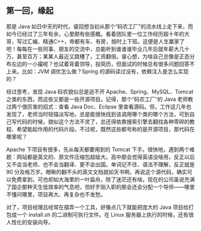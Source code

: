 ## 第一回，缘起

那是 Java 如日中天的时代，睿回想当初从那个“码农工厂”的流水线上走下来，而如今已经过了三年有余，心里颇有些感概。看着团队里一位工作经历超十年的大哥，写过汇编、精通C++，帝都有车、有房，按时上下班。这便是人生赢家了吧！每每在一些同事、朋友的交流中，总能听到谁谁谁毕业几年后就年薪大几十万，甚至百万；某某人最近又跳槽了，工资翻倍。睿心想，为啥自己总像是正态分布左边的一小撮呢？也试着背着领导，投简历，但面试的时候总有很多问题回答不上来。比如：JVM 调优怎么做？Spring 的源码读过没有，依赖注入是怎么实现的？

经过思考，发现 Java 码农貌似总是逃不开 Apache、Spring、MySQL、Tomcat 之类的东西，而这些又都是一些开源项目。记得，那个“码农工厂”的 Java 老师教过两个很厉害的招式：查看 Java Doc、Eclipse 里查看源码。但，工作这几年也发现了，老师当时轻描淡写地，总是能很快找到该调用哪个类的哪个方法，可到自己写代码的时候，貌似这个方法不灵了，总还得依靠搜索引擎去翻找各种零碎的教程、希望能起作用的代码片段。不过呢，既然这些都号称的是开源项目，那代码在哪里呢？

Apache 下项目有很多，先从每天都要用到的 Tomcat 下手。很快地，遇到两个难题：网站都是英文的、原文件压缩包超级大。高中那会觉得英语没啥用，反正以后又不会当老师、也不会当翻译、更不会出国。单词记不住、语法不理解，反正就是 90 分及格万岁。眼瞅的翻不头的英文文档就如天书啊。再说这个源代码，确实可以免费拿到，可也却如大海里的一叶扁舟，除了迷茫还有啥。现在的公司虽说充满了国企那种天生低效率的气息吧，但好歹刚入职的那会还会分配一个导师——哪里不懂问哪里，项目再大、再复杂也不发愁。

对了，项目经理吕经常在摆弄一个工具，好像点几下就能把庞大的 Java 项目给打包成一个 install.sh 的二进制可执行文件。在 Linux 服务器上执行的时候，还有很人性化的安装向导。
